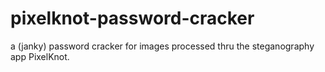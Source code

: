 # pixelknot-password-cracker
a (janky) password cracker for images processed thru the steganography app PixelKnot.
